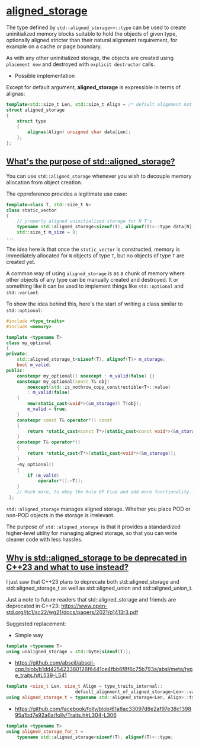 # [aligned_storage](https://en.cppreference.com/w/cpp/types/aligned_storage)

The type defined by `std::aligned_storage<>::type` can be used to create uninitialized memory blocks suitable to hold the objects of given type, optionally aligned stricter than their natural alignment requirement, for example on a cache or page boundary.

As with any other uninitialized storage, the objects are created using `placement new` and destroyed with `explicit destructor` calls.

- Possible implementation

Except for default argument, __aligned_storage__ is expressible in terms of alignas:

```c++
template<std::size_t Len, std::size_t Align = /* default alignment not implemented */>
struct aligned_storage
{
    struct type
    {
        alignas(Align) unsigned char data[Len];
    };
};
```

## [What's the purpose of std::aligned_storage?](https://stackoverflow.com/questions/50271304/what-is-the-purpose-of-stdaligned-storage)

You can use `std::aligned_storage` whenever you wish to decouple memory allocation from object creation.

The cppreference provides a legitimate use case:
```c++
template<class T, std::size_t N>
class static_vector
{
    // properly aligned uninitialized storage for N T's
    typename std::aligned_storage<sizeof(T), alignof(T)>::type data[N];
    std::size_t m_size = 0;
...
```

The idea here is that once the `static_vector` is constructed, memory is immediately allocated for `N` objects of type `T`, but no objects of type `T` are created yet.

A common way of using `aligned_storage` is as a chunk of memory where other objects of any type can be manually created and destroyed. It or something like it can be used to implement things like `std::optional` and `std::variant`.

To show the idea behind this, here's the start of writing a class similar to `std::optional`:
```c++
#include <type_traits>
#include <memory>

template <typename T>
class my_optional
{
private:
    std::aligned_storage_t<sizeof(T), alignof(T)> m_storage;
    bool m_valid;
public:
    constexpr my_optional() noexcept : m_valid(false) {}
    constexpr my_optional(const T& obj)
        noexcept(std::is_nothrow_copy_constructible<T>::value)
        : m_valid(false)
    {
        new(static_cast<void*>(&m_storage)) T(obj);
        m_valid = true;
    }
    constexpr const T& operator*() const
    {
        return *static_cast<const T*>(static_cast<const void*>(&m_storage));
    }
    constexpr T& operator*()
    {
        return *static_cast<T*>(static_cast<void*>(&m_storage));
    }
    ~my_optional()
    {
        if (m_valid)
            operator*().~T();
    }
    // Much more, to obey the Rule Of Five and add more functionality...
 };
 ```
`std::aligned_storage` manages aligned storage. Whether you place POD or non-POD objects in the storage is irrelevant.

The purpose of `std::aligned_storage `is that it provides a standardized higher-level utility for managing aligned storage, so that you can write cleaner code with less hassles.



## [Why is std::aligned_storage to be deprecated in C++23 and what to use instead?](https://stackoverflow.com/questions/71828288/why-is-stdaligned-storage-to-be-deprecated-in-c23-and-what-to-use-instead)

I just saw that C++23 plans to deprecate both std::aligned_storage and std::aligned_storage_t as well as std::aligned_union and std::aligned_union_t.


Just a note to future readers that std::aligned_storage and friends are deprecated in C++23:
https://www.open-std.org/jtc1/sc22/wg21/docs/papers/2021/p1413r3.pdf

Suggested replacement:

- Simple way
```c++
template <typename T>
using unaligned_storage = std::byte[sizeof(T)];
```

- https://github.com/abseil/abseil-cpp/blob/b1dd425423380126f6441ce4fbb6f8f6c75b793a/absl/meta/type_traits.h#L539-L541
```c++
template <size_t Len, size_t Align = type_traits_internal::
                          default_alignment_of_aligned_storage<Len>::value>
using aligned_storage_t = typename std::aligned_storage<Len, Align>::type;
```

- https://github.com/facebook/folly/blob/61a8ac33097d8e2af97e38c139895a1bd7e92a6a/folly/Traits.h#L304-L306
```c++
template <typename T>
using aligned_storage_for_t =
    typename std::aligned_storage<sizeof(T), alignof(T)>::type;
```

